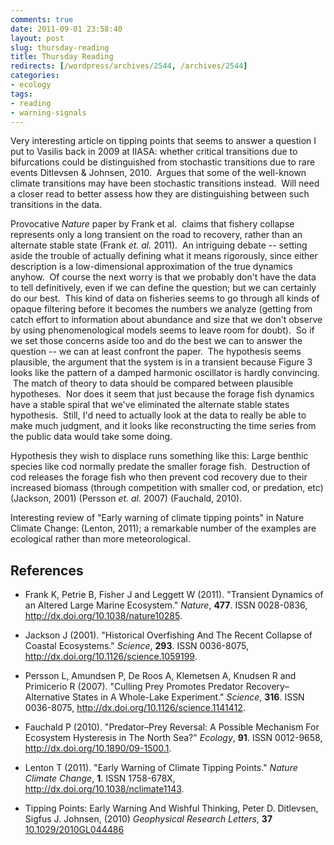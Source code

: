 ```yaml
---
comments: true
date: 2011-09-01 23:58:40
layout: post
slug: thursday-reading
title: Thursday Reading
redirects: [/wordpress/archives/2544, /archives/2544]
categories:
- ecology
tags:
- reading
- warning-signals
---
```


Very interesting article on tipping points that seems to answer a question I put to Vasilis back in 2009 at IIASA: whether critical transitions due to bifurcations could be distinguished from stochastic transitions due to rare events Ditlevsen & Johnsen, 2010.  Argues that some of the well-known climate transitions may have been stochastic transitions instead.  Will need a closer read to better assess how they are distinguishing between such transitions in the data.

Provocative _Nature_ paper by Frank et al.  claims that fishery collapse represents only a long transient on the road to recovery, rather than an alternate stable state (Frank _et. al._ 2011).  An intriguing debate -- setting aside the trouble of actually defining what it means rigorously, since either description is a low-dimensional approximation of the true dynamics anyhow.  Of course the next worry is that we probably don't have the data to tell definitively, even if we can define the question; but we can certainly do our best.  This kind of data on fisheries seems to go through all kinds of opaque filtering before it becomes the numbers we analyze (getting from catch effort to information about abundance and size that we don't observe by using phenomenological models seems to leave room for doubt).  So if we set those concerns aside too and do the best we can to answer the question -- we can at least confront the paper.  The hypothesis seems plausible, the argument that the system is in a transient because Figure 3 looks like the pattern of a damped harmonic oscillator is hardly convincing.  The match of theory to data should be compared between plausible hypotheses.  Nor does it seem that just because the forage fish dynamics have a stable spiral that we've eliminated the alternate stable states hypothesis.  Still, I'd need to actually look at the data to really be able to make much judgment, and it looks like reconstructing the time series from the public data would take some doing.

Hypothesis they wish to displace runs something like this: Large benthic species like cod normally predate the smaller forage fish.  Destruction of cod releases the forage fish who then prevent cod recovery due to their increased biomass (through competition with smaller cod, or predation, etc) (Jackson, 2001) (Persson _et. al._ 2007)
(Fauchald, 2010).

Interesting review of "Early warning of climate tipping points" in Nature Climate Change: (Lenton, 2011); a remarkable number of the examples are ecological rather than more meteorological.  


## References


- Frank K, Petrie B, Fisher J and Leggett W (2011).
"Transient Dynamics of an Altered Large Marine Ecosystem."
*Nature*, **477**.
ISSN 0028-0836, <a href="http://dx.doi.org/10.1038/nature10285">http://dx.doi.org/10.1038/nature10285</a>.

- Jackson J (2001).
"Historical Overfishing And The Recent Collapse of Coastal Ecosystems."
*Science*, **293**.
ISSN 0036-8075, <a href="http://dx.doi.org/10.1126/science.1059199">http://dx.doi.org/10.1126/science.1059199</a>.

- Persson L, Amundsen P, De Roos A, Klemetsen A, Knudsen R and Primicerio R (2007).
"Culling Prey Promotes Predator Recovery&ndash;Alternative States in A Whole-Lake Experiment."
*Science*, **316**.
ISSN 0036-8075, <a href="http://dx.doi.org/10.1126/science.1141412">http://dx.doi.org/10.1126/science.1141412</a>.

- Fauchald P (2010).
"Predator–Prey Reversal: A Possible Mechanism For Ecosystem Hysteresis in The North Sea?"
*Ecology*, **91**.
ISSN 0012-9658, <a href="http://dx.doi.org/10.1890/09-1500.1">http://dx.doi.org/10.1890/09-1500.1</a>.

- Lenton T (2011).
"Early Warning of Climate Tipping Points."
*Nature Climate Change*, **1**.
ISSN 1758-678X, <a href="http://dx.doi.org/10.1038/nclimate1143">http://dx.doi.org/10.1038/nclimate1143</a>.



-  Tipping Points: Early Warning And Wishful Thinking, Peter D. Ditlevsen, Sigfus J. Johnsen,  (2010) *Geophysical Research Letters*, **37**    [10.1029/2010GL044486](http://dx.doi.org/10.1029/2010GL044486)
